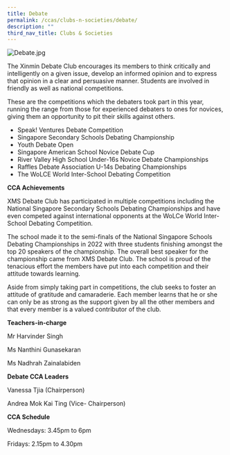 ```yaml
---
title: Debate
permalink: /ccas/clubs-n-societies/debate/
description: ""
third_nav_title: Clubs & Societies
---
```

  
![Debate.jpg](https://xinminsec.moe.edu.sg/qql/slot/u505/2021/CCAs/Clubs%20&%20Societies/Debate/Debate.jpg)  

The Xinmin Debate Club encourages its members to think critically and intelligently on a given issue, develop an informed opinion and to express that opinion in a clear and persuasive manner. Students are involved in friendly as well as national competitions.

  

These are the competitions which the debaters took part in this year, running the range from those for experienced debaters to ones for novices, giving them an opportunity to pit their skills against others.

  

*   Speak! Ventures Debate Competition
*   Singapore Secondary Schools Debating Championship
*   Youth Debate Open
*   Singapore American School Novice Debate Cup
*   River Valley High School Under-16s Novice Debate Championships
*   Raffles Debate Association U-14s Debating Championships
*   The WoLCE World Inter-School Debating Competition

  

**CCA Achievements**  

XMS Debate Club has participated in multiple competitions including the National Singapore Secondary Schools Debating Championships and have even competed against international opponents at the WoLCe World Inter-School Debating Competition. 

  

The school made it to the semi-finals of the National Singapore Schools Debating Championships in 2022 with three students finishing amongst the top 20 speakers of the championship. The overall best speaker for the championship came from XMS Debate Club. The school is proud of the tenacious effort the members have put into each competition and their attitude towards learning.

  

Aside from simply taking part in competitions, the club seeks to foster an attitude of gratitude and camaraderie. Each member learns that he or she can only be as strong as the support given by all the other members and that every member is a valued contributor of the club.

  

**Teachers-in-charge**

Mr Harvinder Singh

Ms Nanthini Gunasekaran

Ms Nadhrah Zainalabiden 

  

**Debate CCA Leaders**

Vanessa Tjia (Chairperson)

Andrea Mok Kai Ting (Vice- Chairperson)

  

**CCA Schedule**

Wednesdays: 3.45pm to 6pm

Fridays: 2.15pm to 4.30pm